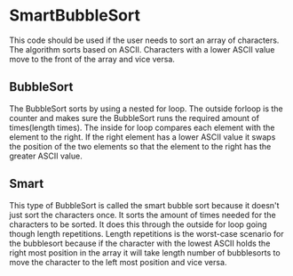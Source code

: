 # SmartBubbleSort
This code should be used if the user needs to sort an array of characters. The algorithm sorts based on ASCII. Characters with a lower ASCII value move to the front of the array and vice versa.

## BubbleSort
The BubbleSort sorts by using a nested for loop. The outside forloop is the counter and makes sure the BubbleSort runs the required amount of times(length times). The inside for loop compares each element with the element to the right. If the right element has a lower ASCII value it swaps the position of the two elements so that the element to the right has the greater ASCII value. 

## Smart
This type of BubbleSort is called the smart bubble sort because it doesn't just sort the characters once. It sorts the amount of times needed for the characters to be sorted. It does this through the outside for loop going though length repetitions. Length repetitions is the worst-case scenario for the bubblesort because if the character with the lowest ASCII holds the right most position in the array it will take length number of bubblesorts to move the character to the left most position and vice versa.
